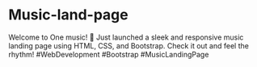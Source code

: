# Music-land-page
Welcome to One music! 🚀 Just launched a sleek and responsive music landing page using HTML, CSS, and Bootstrap. Check it out and feel the rhythm! #WebDevelopment #Bootstrap #MusicLandingPage

